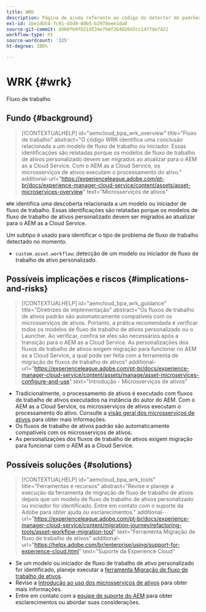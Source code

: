 ```yaml
---
title: WRK
description: Página de ajuda referente ao código do detector de padrões.
exl-id: 1be1db54-fc91-45d0-80b5-b2978eee1da8
source-git-commit: dd60fb9fb21d534e7b6f264826d3cc1477def421
workflow-type: ht
source-wordcount: '325'
ht-degree: 100%

---
```


# WRK {#wrk}

Fluxo de trabalho

## Fundo {#background}

>[!CONTEXTUALHELP]
>id="aemcloud_bpa_wrk_overview"
>title="Fluxo de trabalho"
>abstract="O código WRK identifica uma conclusão relacionada a um modelo de fluxo de trabalho ou iniciador. Essas identificações são relatadas porque os modelos de fluxo de trabalho de ativos personalizado devem ser migrados ao atualizar para o AEM as a Cloud Service. Com o AEM as a Cloud Service, os microsserviços de ativos executam o processamento do ativo."
>additional-url="https://experienceleague.adobe.com/pt-br/docs/experience-manager-cloud-service/content/assets/asset-microservices-overview" text="Microsserviços de ativos"

`WRK` identifica uma descoberta relacionada a um modelo ou iniciador de fluxo de trabalho. Essas identificações são relatadas porque os modelos de fluxo de trabalho de ativos personalizado devem ser migrados ao atualizar para o AEM as a Cloud Service.

Um subtipo é usado para identificar o tipo de problema de fluxo de trabalho detectado no momento.

* `custom.asset.workflow`: detecção de um modelo ou iniciador de fluxo de trabalho de ativo personalizado.

## Possíveis implicações e riscos {#implications-and-risks}

>[!CONTEXTUALHELP]
>id="aemcloud_bpa_wrk_guidance"
>title="Diretrizes de implementação"
>abstract="Os fluxos de trabalho de ativos padrão são automaticamente compatíveis com os microsserviços de ativos. Portanto, a prática recomendada é verificar todos os modelos de fluxo de trabalho de ativos personalizado ou o Launcher. Ao verificar, confira se eles são necessários após a transição para o AEM as a Cloud Service. As personalizações dos fluxos de trabalho de ativos exigem migração para funcionar no AEM as a Cloud Service, a qual pode ser feita com a ferramenta de migração de fluxos de trabalho de ativos"
>additional-url="https://experienceleague.adobe.com/pt-br/docs/experience-manager-cloud-service/content/assets/manage/asset-microservices-configure-and-use" text="Introdução - Microsserviços de ativos"

* Tradicionalmente, o processamento de ativos é executado com fluxos de trabalho de ativos executados na instância do autor do AEM. Com o AEM as a Cloud Service, os microsserviços de ativos executam o processamento do ativo. Consulte a [visão geral dos microsserviços de ativos](https://experienceleague.adobe.com/pt-br/docs/experience-manager-cloud-service/content/assets/asset-microservices-overview) para obter mais informações.
* Os fluxos de trabalho de ativos padrão são automaticamente compatíveis com os microsserviços de ativos.
* As personalizações dos fluxos de trabalho de ativos exigem migração para funcionar com o AEM as a Cloud Service.

## Possíveis soluções {#solutions}

>[!CONTEXTUALHELP]
>id="aemcloud_bpa_wrk_tools"
>title="Ferramentas e recursos"
>abstract="Revise e planeje a execução da ferramenta de migração de fluxo de trabalho de ativos depois que um modelo de fluxo de trabalho de ativos personalizado ou iniciador for identificado. Entre em contato com o suporte da Adobe para obter ajuda ou esclarecimentos."
>additional-url="https://experienceleague.adobe.com/pt-br/docs/experience-manager-cloud-service/content/migration-journey/refactoring-tools/asset-workflow-migration-tool" text="Ferramenta Migração de fluxo de trabalho de ativos"
>additional-url="https://helpx.adobe.com/br/enterprise/using/support-for-experience-cloud.html" text="Suporte da Experience Cloud"

* Se um modelo ou iniciador de fluxo de trabalho de ativo personalizado for identificado, planeje executar a [ferramenta Migração de fluxo de trabalho de ativos](https://experienceleague.adobe.com/pt-br/docs/experience-manager-cloud-service/content/migration-journey/refactoring-tools/asset-workflow-migration-tool).
* Revise a [Introdução ao uso dos microsserviços de ativos](https://experienceleague.adobe.com/pt-br/docs/experience-manager-cloud-service/content/assets/manage/asset-microservices-configure-and-use) para obter mais informações.
* Entre em contato com a [equipe de suporte do AEM](https://helpx.adobe.com/br/enterprise/using/support-for-experience-cloud.html) para obter esclarecimentos ou abordar suas considerações.
